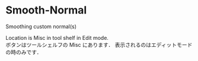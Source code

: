 # Smooth-Normal
Smoothing custom normal(s)

Location is Misc in tool shelf in Edit mode.  
ボタンはツールシェルフの Misc にあります．
表示されるのはエディットモードの時のみです．
